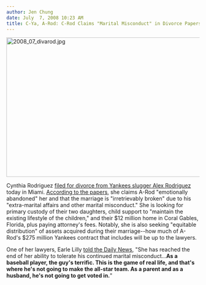 ```yaml
---
author: Jen Chung
date: July  7, 2008 10:23 AM
title: C-Ya, A-Rod: C-Rod Claims "Marital Misconduct" in Divorce Papers
---
```


<p><img alt="2008_07_divarod.jpg" src="https://web.archive.org/web/20110811132339im_/http://gothamist.com/attachments/jen/2008_07_divarod.jpg" width="640" height="364"></p>

<p>Cynthia Rodriguez <a href="https://web.archive.org/web/20110811132339/http://www.tmz.com/2008/07/07/a-rods-wife-files-big-d/">filed for divorce from Yankees slugger Alex Rodriguez</a> today in Miami. <a href="https://web.archive.org/web/20110811132339/http://www.thesmokinggun.com/archive/years/2008/0707081arod1.html">According to the papers</a>, she claims A-Rod &quot;emotionally abandoned&quot; her and that the marriage is &quot;irretrievably broken&quot; due to his &quot;extra-marital affairs and other marital misconduct.&quot;  She is looking for primary custody of their two daughters, child support to &quot;maintain the existing lifestyle of the children,&quot; and their $12 million home in Coral Gables, Florida, plus paying attorney&apos;s fees. Notably, she is also seeking &quot;equitable distribution&quot; of assets acquired during their marriage--how much of A-Rod&apos;s $275 million Yankees contract that includes will be up to the lawyers.</p>

<p>One of her lawyers, Earle Lilly <a href="https://web.archive.org/web/20110811132339/http://www.nydailynews.com/gossip/2008/07/06/2008-07-06_court_papers_filed_in_arod_divorce.html">told the Daily News</a>, &quot;She has reached the end of her ability to tolerate his continued marital misconduct...<strong>As a baseball player, the guy&apos;s terrific. This is the game of real life, and that&apos;s where he&apos;s not going to make the all-star team. As a parent and as a husband, he&apos;s not going to get voted in.</strong>&quot;  </p>
